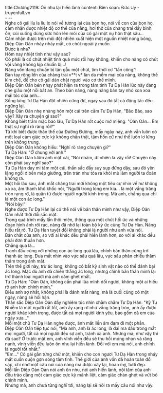 title:Chương2119: Ôn nhu lại hiền lành
content:
Biên soạn: Đức Uy - truyenfull.vn<br>- --<br>Nghe cô gái líu la líu lo nói về tương lai của bọn họ, nói về con của bọn họ, cảm nhận được nhiệt độ cơ thể của nàng, hơi thở của chàng trai đầy bình ổn, cúi xuống dùng sức hôn lên môi của cô gái một nụ hôn thật sâu...<br>Cảm nhận được trên môi đột nhiên xuất hiện một nguồn nhiệt nóng bỏng, Diệp Oản Oản nháy nháy mắt, có chút ngoài ý muốn.<br>Được à nha?<br>Hôm nay nhiệt tình như vậy sao?<br>Có phải là có chút nhiệt tình quá mức rồi hay không, khiến cho nàng có chút vội vàng không kịp chuẩn bị...!<br>Nàng vốn đang chuẩn bị tán gẫu một chút, tìm thời cơ “tấn công”!<br>Bàn tay rộng lớn của chàng trai v**t v* làn da mềm mại của nàng, không thể kìm chế, để cho cô gái dán chặt người vào cơ thể mình.<br>Diệp Oản Oản bén nhạy phát hiện ra trong tâm tình Tư Dạ Hàn lúc này đang che giấu một nỗi bất an. Theo bản năng, nàng nâng bàn tay nhỏ xoa xoa mái tóc của anh...<br>Sống lưng Tư Dạ Hàn đột nhiên cứng đờ, ngay sau đó tất cả động tác đều ngừng lại.<br>Diệp Oản Oản nhẹ nhàng hôn một cái trên cằm Tư Dạ Hàn, "Bảo Bảo, sao vậy? Xảy ra chuyện gì sao?"<br>Không biết trầm mặc bao lâu, Tư Dạ Hàn rốt cuộc mở miệng: "Oản Oản... Em thật sự nghĩ rõ ràng rồi?"<br>Từ khi biết được thân thế của Đường Đường, mấy ngày nay, anh vẫn luôn có một loại cảm giác cực kỳ không chân thật, tâm hồn cứ như thể luôn lơ lửng trên không trung.<br>Diệp Oản Oản không hiểu: "Nghĩ rõ ràng chuyện gì?"<br>Tư Dạ Hàn: "Ở chung với anh."<br>Diệp Oản Oản lườm anh một cái, "Nói nhảm, dĩ nhiên là vậy rồi! Chuyện này còn phải suy nghĩ sao?"<br>Tư Dạ Hàn day mi tâm một cái, thần sắc đầy suy sụp đứng dậy, sau đó yên lặng ngồi ở bên mép giường, trên trán như tỏa ra khói mù làm người ta đoán không ra.<br>Một hồi lâu sau, ánh mắt chàng trai mới không một tiêu cự nhìn về hư không xa xa, âm thanh khô khốc nói, "Người trong lòng em kia... là một vầng trăng tròn rạng rỡ, là quân tử được người người kính trọng. Mà anh, chẳng qua chỉ là một con ác long."<br>"Nói bậy!"<br>Nghe được Tư Dạ Hàn lại có thể nói về bản thân mình như vậy, Diệp Oản Oản nhất thời đổi sắc mặt.<br>Trong quá trình mấy lần thôi miên, thông qua một chút hồi ức và những đoạn hình ảnh rời rạc, nàng đã nhớ lại toàn bộ ký ức cùng Tư Dạ Hàn. Nàng hiểu rất rõ, Tư Dạ Hàn tuyệt đối không phải là người như anh vừa nói.<br>Bản chất của anh, so với ai khác đều phải hiền lành hơn, so với ai khác đều phải đơn thuần hơn.<br>Chẳng qua là...<br>Tranh đấu cùng với những con ác long quá lâu, chính bản thân cũng trở thành ác long. Đưa mắt nhìn vào vực sâu quá lâu, vực sâu phản chiếu thăm thẳm trong ánh mắt.<br>Trên thế giới này, trừ ác long, không có bất kỳ sinh vật nào có thể đánh bại ác long. Mặc dù anh đã chiến thắng ác long, nhưng chính bản thân mình lại trở thành loại người mà anh căm ghét nhất.<br>Tư Dạ Hàn: "Oản Oản, không cần phải lừa mình dối người, không một ai hiểu rõ anh hơn chính mình."<br>Điều anh sợ nhất, không phải là đánh mất nàng, mà là cuối cùng có một ngày, nàng sẽ hối hận.<br>Thần sắc Diệp Oản Oản đầy nghiêm túc nhìn chằm chằm Tư Dạ Hàn: "Kỷ Tu Nhiễm là một người rất tốt, anh ấy rạng rỡ như vầng trăng tròn, anh ấy được người khác kính trọng, được tất cả mọi người kính yêu, bao gồm cả em của ngày xưa..."<br>Mỗi một chữ Tư Dạ Hàn nghe được, ánh mắt liền ảm đạm đi một phần.<br>Diệp Oản Oản tiếp tục nói, "Mà anh, anh là ác long, là đại ma đầu trong mắt mọi người, tất cả mọi người đều sợ anh, tránh xa anh. Nhưng mà, như vậy thì đã sao? Ở trước mặt em, anh vĩnh viễn đều sẽ thu hồi móng nhọn và răng nanh, vĩnh viễn đều luôn ôn nhu lại hiền lành. Đối với em mà nói, anh chính là người tốt nhất."<br>"Em..." Cô gái gằn từng chữ một, khiến cho con ngươi Tư Dạ Hàn trong nháy mắt cuồn cuộn gợn sóng tâm tình. Thế giới của anh vốn đã hoàn toàn đổ sập, chỉ nhờ một câu nói của nàng mà được xây lại, hoàn mỹ, tươi đẹp.<br>Mỗi lần Diệp Oản Oản nói anh ôn nhu, nói anh hiền lành, nội tâm của anh đều trào dâng một cảm giác cực kỳ mãnh liệt, cảm giác chán ghét và vứt bỏ chính mình.<br>Nhưng mà, anh chưa từng nghĩ tới, nàng lại sẽ nói ra mấy câu nói như vậy.